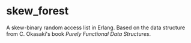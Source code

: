 # skew_forest

A skew-binary random access list in Erlang.  Based on the data structure from C. Okasaki's book *Purely Functional Data Structures*.
